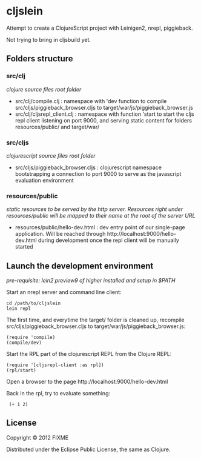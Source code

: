 # cljslein

Attempt to create a ClojureScript project with Leinigen2, nrepl, piggieback.

Not trying to bring in cljsbuild yet.

## Folders structure

### src/clj
_clojure source files root folder_

- src/clj/compile.clj : namespace with 'dev function to compile src/cljs/piggieback_browser.cljs to target/war/js/piggieback_browser.js
- src/clj/cljsrepl_client.clj : namespace with function 'start to start the cljs repl client listening on port 9000, and serving static content for folders resources/public/ and target/war/ 


### src/cljs
_clojurescript source files root folder_

- src/cljs/piggieback_browser.cljs : clojurescript namespace bootstrapping a connection to port 9000 to serve as the javascript evaluation environment


### resources/public
_static resources to be served by the http server. Resources right under resources/public will be mapped to their name at the root of the server URL_

- resources/public/hello-dev.html : dev entry point of our single-page application. Will be reached through http://localhost:9000/hello-dev.html during development once the repl client will be manually started

## Launch the development environment

_pre-requisite: lein2 preview9 of higher installed and setup in $PATH_

Start an nrepl server and command line client:
```
cd /path/to/cljslein
lein repl
```

The first time, and everytime the target/ folder is cleaned up, recompile src/cljs/piggieback_browser.cljs to target/war/js/piggieback_browser.js:
```
(require 'compile)
(compile/dev)
```

Start the RPL part of the clojurescript REPL from the Clojure REPL:
```
(require '[cljsrepl-client :as rpl])
(rpl/start)
```

Open a browser to the page http://localhost:9000/hello-dev.html

Back in the rpl, try to evaluate something:
```
 (+ 1 2)
```

## License

Copyright © 2012 FIXME

Distributed under the Eclipse Public License, the same as Clojure.
